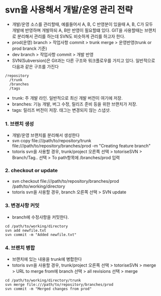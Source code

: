 # svn을 사용해서 개발/운영 관리 전략
- 개발/운영 소스를 관리할때, 예를들어서 A, B, C 반영분이 있을때 A, B, C가 모두 개발에 반영하며 개발하되 A, B만 반영이 필요할떄 있다.
GIT을 사용할때는 브랜치로 분리해서 관리를 하는데 SVN도 비슷하게 관리를 하고자 한다.
- prod(운영) branch > 작업사항 commit > trunk merge > 운영반영(trunk or prod branck 기준)
- dev branch > 작업사항 commit > 개발 반영
- SVN(Subversion)은 Git과는 다른 구조와 워크플로우를 가지고 있다. 일반적으로 다음과 같은 구조를 가진다
```
/repository
  /trunk
  /branches
  /tags
```
- trunk: 주 개발 라인. 일반적으로 최신 개발 버전이 여기에 저장.
- branches: 기능 개발, 버그 수정, 릴리즈 준비 등을 위한 브랜치가 저장.
- tags: 릴리즈 버전이 저장. 태그는 변경되지 않는 스냅샷.

### 1. 브랜치 생성
- 개발/운영 브랜치를 분리해서 생성한다
- svn copy file:///path/to/repository/trunk file:///path/to/repository/branches/prod -m "Creating feature branch"
- totoris svn을 사용할 경우, trunk/project 오른쪽 선택 > totoriseSVN > Branch/Tag.. 선택 > To path항목에 /branches/prod 입력

### 2. checkout or update
- svn checkout file:///path/to/repository/branches/prod /path/to/working/directory
- totoris svn을 사용할 경우, branch 오른쪽 선택 > SVN update

### 3. 변경사항 커밋
- branch에 수정사항을 커밋한다.
```
cd /path/to/working/directory
svn add newfile.txt
svn commit -m "Added newfile.txt"
```

### 4. 브랜치 병합
- 브랜치에 있는 내용을 trunk에 병합한다
- totoris svn을 사용할 경우, trunk/project 오른쪽 선택 > totoriseSVN > merge > URL to merge from에 branch 선택 > all revisions 선택 > merge
```
cd /path/to/working/directory/trunk
svn merge file:///path/to/repository/branches/prod
svn commit -m "Merged changes from prod"
```
